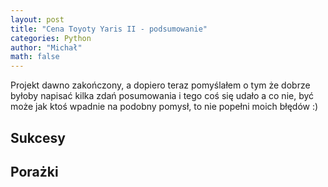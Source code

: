 ```yaml
---
layout: post
title: "Cena Toyoty Yaris II - podsumowanie"
categories: Python
author: "Michał"
math: false
---
```


Projekt dawno zakończony, a dopiero teraz pomyślałem o tym że dobrze byłoby napisać kilka zdań posumowania i tego coś się udało a co nie, być może jak  ktoś wpadnie na podobny pomysł,  to nie popełni moich błędów :)

## Sukcesy

## Porażki
